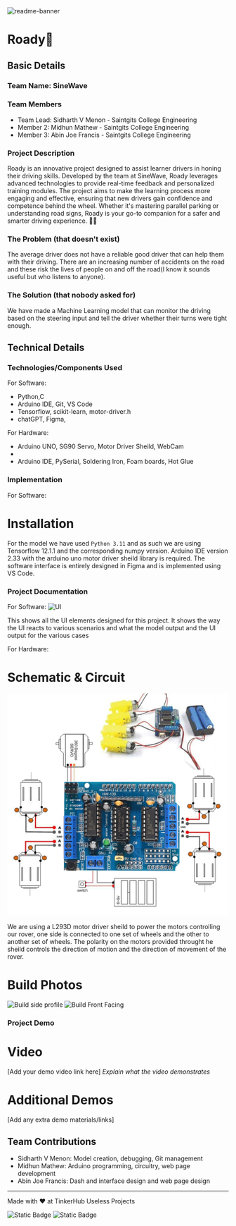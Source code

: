 <img width="1280" alt="readme-banner" src="https://github.com/user-attachments/assets/35332e92-44cb-425b-9dff-27bcf1023c6c">

# Roady🎯


## Basic Details
### Team Name: SineWave


### Team Members
- Team Lead: Sidharth V Menon - Saintgits College Engineering
- Member 2: Midhun Mathew - Saintgits College Engineering
- Member 3: Abin Joe Francis - Saintgits College Engineering

### Project Description
Roady is an innovative project designed to assist learner drivers in honing their driving skills. Developed by the team at SineWave, Roady leverages advanced technologies to provide real-time feedback and personalized training modules. The project aims to make the learning process more engaging and effective, ensuring that new drivers gain confidence and competence behind the wheel. Whether it's mastering parallel parking or understanding road signs, Roady is your go-to companion for a safer and smarter driving experience. 🚗💨

### The Problem (that doesn't exist)
The average driver does not have a reliable good driver that can help them with their driving. There are an increasing number of accidents on the road and these risk the lives of people on and off the road(I know it sounds useful but who listens to anyone).

### The Solution (that nobody asked for)
We have made a Machine Learning model that can monitor the driving based on the steering input and tell the driver whether their turns were tight enough.

## Technical Details
### Technologies/Components Used
For Software:
- Python,C
- Arduino IDE, Git, VS Code
- Tensorflow, scikit-learn, motor-driver.h
- chatGPT, Figma, 

For Hardware:
- Arduino UNO, SG90 Servo, Motor Driver Sheild, WebCam
- 
- Arduino IDE, PySerial, Soldering Iron, Foam boards, Hot Glue

### Implementation
For Software:
# Installation
For the model we have used ```Python 3.11``` and as such we are using Tensorflow 12.1.1 and the corresponding numpy version. Arduino IDE version 2.33 with the arduino uno motor driver sheild library is required. The software interface is entirely designed in Figma and is implemented using VS Code.


### Project Documentation
For Software:
![UI](https://github.com/user-attachments/assets/bfc48c53-ab65-47b3-a136-c6afc57b9155)


This shows all the UI elements designed for this project. It shows the way the UI reacts to various scenarios and what the model output and the UI output for the various cases

For Hardware:

# Schematic & Circuit
![image](Circuit/circuit.jpg)

We are using a L293D motor driver sheild to power the motors controlling our rover, one side is connected to one set of wheels and the other to another set of wheels. The polarity on the motors provided throught he sheild controls the direction of motion and the direction of movement of the rover.

# Build Photos
![Build side profile](https://github.com/memidhun/Roady/blob/main/Resources/IMG_20241103_062925853_HDR.jpg)
![Build Front Facing](https://github.com/memidhun/Roady/blob/main/Resources/IMG_20241103_062944941_HDR.jpg)


### Project Demo
# Video
[Add your demo video link here]
*Explain what the video demonstrates*

# Additional Demos
[Add any extra demo materials/links]

## Team Contributions
- Sidharth V Menon: Model creation, debugging, Git management
- Midhun Mathew: Arduino programming, circuitry, web page development
- Abin Joe Francis: Dash and interface design and web page design

---
Made with ❤️ at TinkerHub Useless Projects 

![Static Badge](https://img.shields.io/badge/TinkerHub-24?color=%23000000&link=https%3A%2F%2Fwww.tinkerhub.org%2F)
![Static Badge](https://img.shields.io/badge/UselessProject--24-24?link=https%3A%2F%2Fwww.tinkerhub.org%2Fevents%2FQ2Q1TQKX6Q%2FUseless%2520Projects)



